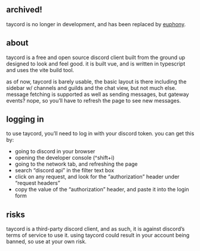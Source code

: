 ## archived!

taycord is no longer in development, and has been replaced by [euphony](./euphony).

## about

taycord is a free and open source discord client built from the ground up designed to look and feel good. it is built vue, and is written in typescript and uses the vite build tool.

as of now, taycord is barely usable, the basic layout is there including the sidebar w/ channels and guilds and the chat view, but not much else. message fetching is supported as well as sending messages, but gateway events? nope, so you’ll have to refresh the page to see new messages.

## logging in

to use taycord, you’ll need to log in with your discord token. you can get this by:

- going to discord in your browser
- opening the developer console (^shift+i)
- going to the network tab, and refreshing the page
- search “discord api” in the filter text box
- click on any request, and look for the “authorization” header under “request headers”
- copy the value of the “authorization” header, and paste it into the login form

## risks

taycord is a third-party discord client, and as such, it is against discord’s terms of service to use it. using taycord could result in your account being banned, so use at your own risk.
